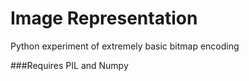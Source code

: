 # Image Representation
Python experiment of extremely basic bitmap encoding

###Requires PIL and Numpy
